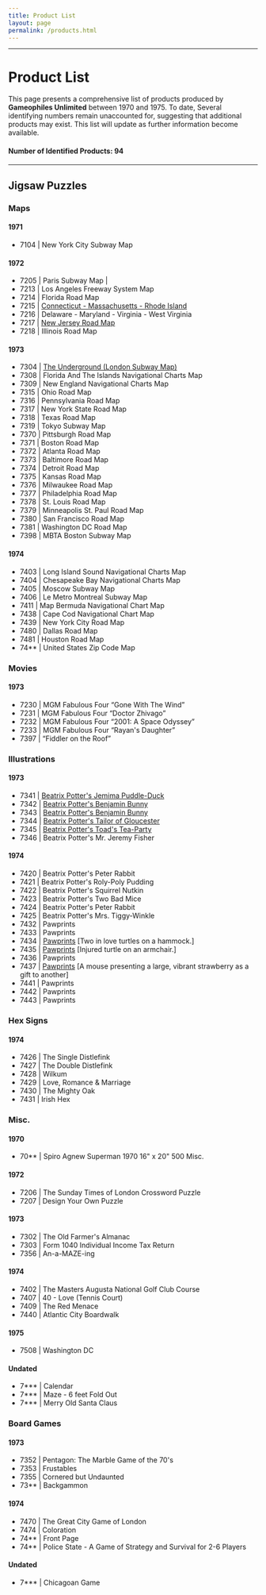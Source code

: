 ```yaml
---
title: Product List
layout: page
permalink: /products.html
---
```

***
# Product List
This page presents a comprehensive list of products produced by **Gameophiles Unlimited** between 1970 and 1975. To date, Several identifying numbers remain unaccounted for, suggesting that additional products may exist. This list will update as further information become available. 
#### Number of Identified Products: 94
---
## Jigsaw Puzzles
### Maps

#### 1971
 - 7104 | New York City Subway Map
#### 1972
- 7205 | Paris Subway Map |
- 7213 | Los Angeles Freeway System Map 
- 7214 | Florida Road Map
- 7215 | [Connecticut - Massachusetts - Rhode Island](https://zuzannakelvin.github.io/gameophiles-unlimited-jigsaw-puzzles-csv/items/7215.html)
- 7216 | Delaware - Maryland - Virginia - West Virginia
- 7217 | [New Jersey Road Map](https://zuzannakelvin.github.io/gameophiles-unlimited-jigsaw-puzzles-csv/items/7217.html)
- 7218 | Illinois Road Map
#### 1973
 - 7304 | [The Underground (London Subway Map)](https://zuzannakelvin.github.io/gameophiles-unlimited-jigsaw-puzzles-csv/items/7304.html)
 - 7308 | Florida And The Islands Navigational Charts Map
- 7309 | New England Navigational Charts Map
- 7315 | Ohio Road Map
- 7316 | Pennsylvania Road Map
- 7317 | New York State Road Map
- 7318 | Texas Road Map
- 7319 | Tokyo Subway Map
- 7370 | Pittsburgh Road Map
- 7371 | Boston Road Map
- 7372 | Atlanta Road Map
- 7373 | Baltimore Road Map
- 7374 | Detroit Road Map
- 7375 | Kansas Road Map
- 7376 | Milwaukee Road Map
- 7377 | Philadelphia Road Map
 - 7378 | St. Louis Road Map
 - 7379 | Minneapolis St. Paul Road Map
 - 7380 | San Francisco Road Map
 - 7381 | Washington DC Road Map
 - 7398 | MBTA Boston Subway Map
#### 1974
- 7403 | Long Island Sound Navigational Charts Map
- 7404 | Chesapeake Bay Navigational Charts Map
- 7405 | Moscow Subway Map
- 7406 | Le Metro Montreal Subway Map
- 7411 | Map Bermuda Navigational Chart Map
- 7438 | Cape Cod Navigational Chart Map
- 7439 | New York City Road Map
- 7480 | Dallas Road Map
- 7481 | Houston Road Map
- 74** | United States Zip Code Map
### Movies
#### 1973
- 7230 | MGM Fabulous Four “Gone With The Wind”
- 7231 | MGM Fabulous Four “Doctor Zhivago”
- 7232 | MGM Fabulous Four “2001: A Space Odyssey”
- 7233 | MGM Fabulous Four “Rayan's Daughter”
- 7397 | “Fiddler on the Roof”
### Illustrations
#### 1973
- 7341 | [Beatrix Potter's Jemima Puddle-Duck](https://zuzannakelvin.github.io/gameophiles-unlimited-jigsaw-puzzles-csv/items/7341-150.html)
- 7342 | [Beatrix Potter's Benjamin Bunny](https://zuzannakelvin.github.io/gameophiles-unlimited-jigsaw-puzzles-csv/items/7342-150.html)
- 7343 | [Beatrix Potter's Benjamin Bunny](https://zuzannakelvin.github.io/gameophiles-unlimited-jigsaw-puzzles-csv/items/7343-150.html)
- 7344 | [Beatrix Potter's Tailor of Gloucester](https://zuzannakelvin.github.io/gameophiles-unlimited-jigsaw-puzzles-csv/items/7344-150.html)
- 7345 | [Beatrix Potter's Toad's Tea-Party](https://zuzannakelvin.github.io/gameophiles-unlimited-jigsaw-puzzles-csv/items/7345-150.html)
- 7346 | Beatrix Potter's Mr. Jeremy Fisher
#### 1974
- 7420 | Beatrix Potter's Peter Rabbit
- 7421 | Beatrix Potter's Roly-Poly Pudding
- 7422 | Beatrix Potter's Squirrel Nutkin
- 7423 | Beatrix Potter's Two Bad Mice
- 7424 | Beatrix Potter's Peter Rabbit
- 7425 | Beatrix Potter's Mrs. Tiggy-Winkle
- 7432 | Pawprints
- 7433 | Pawprints
- 7434 | [Pawprints](https://zuzannakelvin.github.io/gameophiles-unlimited-jigsaw-puzzles-csv/items/7434-150.html) [Two in love turtles on a hammock.]
- 7435 | [Pawprints](https://zuzannakelvin.github.io/gameophiles-unlimited-jigsaw-puzzles-csv/items/7435-150.html) [Injured turtle on an armchair.]
- 7436 | Pawprints
- 7437 | [Pawprints](https://zuzannakelvin.github.io/gameophiles-unlimited-jigsaw-puzzles-csv/items/7437-150.html) [A mouse presenting a large, vibrant strawberry as a gift to another]
- 7441 | Pawprints
- 7442 | Pawprints
- 7443 | Pawprints
### Hex Signs
#### 1974
- 7426 | The Single Distlefink
- 7427 | The Double Distlefink
- 7428 | Wilkum
- 7429 | Love, Romance & Marriage
- 7430 | The Mighty Oak
- 7431 | Irish Hex
### Misc.
#### 1970
- 70** | Spiro Agnew Superman 1970 16" x 20" 500 Misc.
#### 1972
- 7206 | The Sunday Times of London Crossword Puzzle
- 7207 | Design Your Own Puzzle
#### 1973
- 7302 | The Old Farmer's Almanac
- 7303 | Form 1040 Individual Income Tax Return
- 7356 | An-a-MAZE-ing
#### 1974
- 7402 | The Masters Augusta National Golf Club Course
- 7407 | 40 - Love (Tennis Court)
- 7409 | The Red Menace
- 7440 | Atlantic City Boardwalk
#### 1975
- 7508 | Washington DC
#### Undated
- 7*** | Calendar
- 7*** | Maze - 6 feet Fold Out
- 7*** | Merry Old Santa Claus
### Board Games
#### 1973
- 7352 | Pentagon: The Marble Game of the 70's
- 7353 | Frustables
- 7355 | Cornered but Undaunted
- 73** | Backgammon
#### 1974
- 7470 | The Great City Game of London
- 7474 | Coloration
- 74** | Front Page
- 74** | Police State - A Game of Strategy and Survival for 2-6 Players
#### Undated
- 7*** | Chicagoan Game